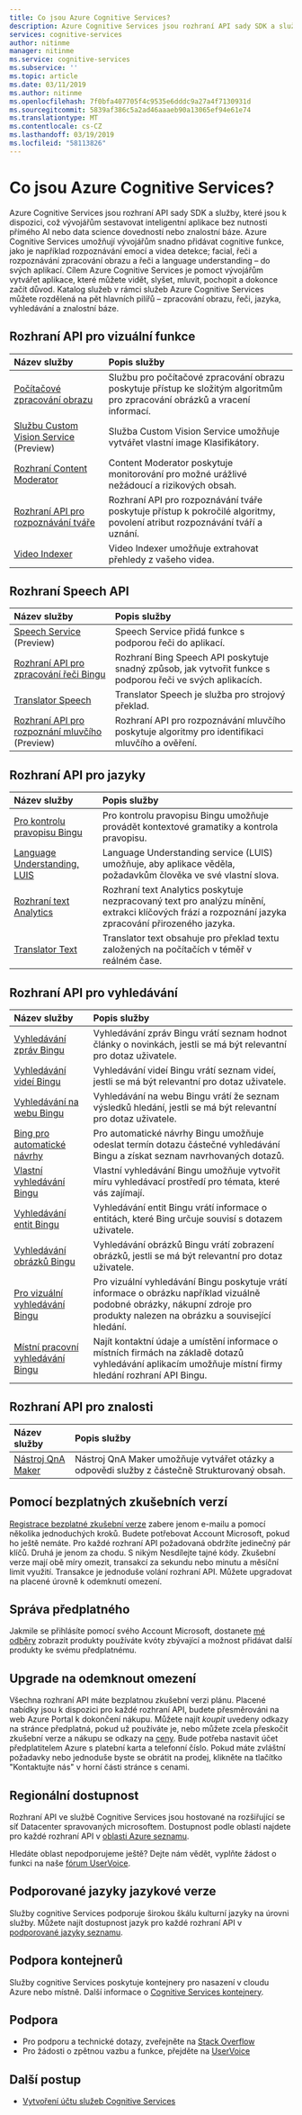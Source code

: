 ```yaml
---
title: Co jsou Azure Cognitive Services?
description: Azure Cognitive Services jsou rozhraní API sady SDK a služby, které můžete použít k sestavování inteligentních aplikací pomocí Microsoft Azure.
services: cognitive-services
author: nitinme
manager: nitinme
ms.service: cognitive-services
ms.subservice: ''
ms.topic: article
ms.date: 03/11/2019
ms.author: nitinme
ms.openlocfilehash: 7f0bfa407705f4c9535e6dddc9a27a4f7130931d
ms.sourcegitcommit: 5839af386c5a2ad46aaaeb90a13065ef94e61e74
ms.translationtype: MT
ms.contentlocale: cs-CZ
ms.lasthandoff: 03/19/2019
ms.locfileid: "58113826"
---
```

# <a name="what-are-azure-cognitive-services"></a>Co jsou Azure Cognitive Services?

Azure Cognitive Services jsou rozhraní API sady SDK a služby, které jsou k dispozici, což vývojářům sestavovat inteligentní aplikace bez nutnosti přímého AI nebo data science dovedností nebo znalostní báze. Azure Cognitive Services umožňují vývojářům snadno přidávat cognitive funkce, jako je například rozpoznávání emocí a videa detekce; facial, řeči a rozpoznávání zpracování obrazu a řeči a language understanding – do svých aplikací. Cílem Azure Cognitive Services je pomoct vývojářům vytvářet aplikace, které můžete vidět, slyšet, mluvit, pochopit a dokonce začít důvod. Katalog služeb v rámci služeb Azure Cognitive Services můžete rozdělená na pět hlavních pilířů – zpracování obrazu, řeči, jazyka, vyhledávání a znalostní báze.

## <a name="vision-apis"></a>Rozhraní API pro vizuální funkce

|Název služby|Popis služby|
|:-----------|:------------------|
|[Počítačové zpracování obrazu](https://docs.microsoft.com/azure/cognitive-services/computer-vision/ "pro počítačové zpracování obrazu")|Službu pro počítačové zpracování obrazu poskytuje přístup ke složitým algoritmům pro zpracování obrázků a vracení informací.|
|[Službu Custom Vision Service](https://docs.microsoft.com/azure/cognitive-services/Custom-Vision-Service/home "službu Custom Vision Service") (Preview)|Služba Custom Vision Service umožňuje vytvářet vlastní image Klasifikátory.|
|[Rozhraní Content Moderator](https://docs.microsoft.com/azure/cognitive-services/content-moderator/overview "Content Moderator")|Content Moderator poskytuje monitorování pro možné urážlivé nežádoucí a rizikových obsah.|
|[Rozhraní API pro rozpoznávání tváře](https://docs.microsoft.com/azure/cognitive-services/face/ "rozhraní API pro rozpoznávání tváře")|Rozhraní API pro rozpoznávání tváře poskytuje přístup k pokročilé algoritmy, povolení atribut rozpoznávání tváří a uznání.|
| [Video Indexer](https://docs.microsoft.com/azure/cognitive-services/video-indexer/video-indexer-overview "Video Indexer")|Video Indexer umožňuje extrahovat přehledy z vašeho videa.|

## <a name="speech-apis"></a>Rozhraní Speech API

|Název služby|Popis služby|
|:-----------|:------------------|
|[Speech Service](https://docs.microsoft.com/azure/cognitive-services/speech-service/ "Speech Service") (Preview)|Speech Service přidá funkce s podporou řeči do aplikací.|
|[Rozhraní API pro zpracování řeči Bingu](https://docs.microsoft.com/azure/cognitive-services/speech/home "rozhraní API pro zpracování řeči Bingu")|Rozhraní Bing Speech API poskytuje snadný způsob, jak vytvořit funkce s podporou řeči ve svých aplikacích.|
|[Translator Speech](https://docs.microsoft.com/azure/cognitive-services/translator-speech/ "Translator Speech")|Translator Speech je služba pro strojový překlad.|
|[Rozhraní API pro rozpoznání mluvčího](https://docs.microsoft.com/azure/cognitive-services/speaker-recognition/home "rozhraní API pro rozpoznání mluvčího") (Preview)|Rozhraní API pro rozpoznávání mluvčího poskytuje algoritmy pro identifikaci mluvčího a ověření.|

## <a name="language-apis"></a>Rozhraní API pro jazyky

|Název služby|Popis služby|
|:-----------|:------------------|
|[Pro kontrolu pravopisu Bingu](https://docs.microsoft.com/azure/cognitive-services/bing-spell-check/ "pro kontrolu pravopisu Bingu")|Pro kontrolu pravopisu Bingu umožňuje provádět kontextové gramatiky a kontrola pravopisu.|
|[Language Understanding, LUIS](https://docs.microsoft.com/azure/cognitive-services/luis/ "Language Understanding")|Language Understanding service (LUIS) umožňuje, aby aplikace věděla, požadavkům člověka ve své vlastní slova.|
|[Rozhraní text Analytics](https://docs.microsoft.com/azure/cognitive-services/text-analytics/ "pro analýzu textu")|Rozhraní text Analytics poskytuje nezpracovaný text pro analýzu mínění, extrakci klíčových frází a rozpoznání jazyka zpracování přirozeného jazyka.|
|[Translator Text](https://docs.microsoft.com/azure/cognitive-services/translator/ "Translator Text")|Translator text obsahuje pro překlad textu založených na počítačích v téměř v reálném čase.|

## <a name="search-apis"></a>Rozhraní API pro vyhledávání

|Název služby|Popis služby|
|:-----------|:------------------|
|[Vyhledávání zpráv Bingu](https://docs.microsoft.com/azure/cognitive-services/bing-news-search/ "Bingu pro vyhledávání zpráv")|Vyhledávání zpráv Bingu vrátí seznam hodnot články o novinkách, jestli se má být relevantní pro dotaz uživatele.|
|[Vyhledávání videí Bingu](https://docs.microsoft.com/azure/cognitive-services/Bing-Video-Search/ "Bingu pro vyhledávání videí")|Vyhledávání videí Bingu vrátí seznam videí, jestli se má být relevantní pro dotaz uživatele.|
|[Vyhledávání na webu Bingu](https://docs.microsoft.com/azure/cognitive-services/bing-web-search/ "vyhledávání na webu Bingu")|Vyhledávání na webu Bingu vrátí že seznam výsledků hledání, jestli se má být relevantní pro dotaz uživatele.|
|[Bing pro automatické návrhy](https://docs.microsoft.com/azure/cognitive-services/Bing-Autosuggest "Bing pro automatické návrhy")|Pro automatické návrhy Bingu umožňuje odeslat termín dotazu částečné vyhledávání Bingu a získat seznam navrhovaných dotazů.|
|[Vlastní vyhledávání Bingu](https://docs.microsoft.com/azure/cognitive-services/bing-custom-search "vlastní vyhledávání Bingu")|Vlastní vyhledávání Bingu umožňuje vytvořit míru vyhledávací prostředí pro témata, které vás zajímají.|
|[Vyhledávání entit Bingu](https://docs.microsoft.com/azure/cognitive-services/bing-entities-search/ "vyhledávání entit Bingu")|Vyhledávání entit Bingu vrátí informace o entitách, které Bing určuje souvisí s dotazem uživatele.|
|[Vyhledávání obrázků Bingu](https://docs.microsoft.com/azure/cognitive-services/bing-image-search "vyhledávání obrázků Bingu")|Vyhledávání obrázků Bingu vrátí zobrazení obrázků, jestli se má být relevantní pro dotaz uživatele.|
|[Pro vizuální vyhledávání Bingu](https://docs.microsoft.com/azure/cognitive-services/bing-visual-search "pro vizuální vyhledávání Bingu")|Pro vizuální vyhledávání Bingu poskytuje vrátí informace o obrázku například vizuálně podobné obrázky, nákupní zdroje pro produkty nalezen na obrázku a související hledání.|
|[Místní pracovní vyhledávání Bingu](https://docs.microsoft.com/azure/cognitive-services/bing-local-business-search/ "místní pracovní vyhledávání Bingu")| Najít kontaktní údaje a umístění informace o místních firmách na základě dotazů vyhledávání aplikacím umožňuje místní firmy hledání rozhraní API Bingu.|

## <a name="knowledge-apis"></a>Rozhraní API pro znalosti

|Název služby|Popis služby|
|:-----------|:------------------|
|[Nástroj QnA Maker](https://docs.microsoft.com/azure/cognitive-services/qnamaker/index "QnA Maker")|Nástroj QnA Maker umožňuje vytvářet otázky a odpovědi služby z částečně Strukturovaný obsah.|

## <a name="use-free-trials"></a>Pomocí bezplatných zkušebních verzí

[Registrace bezplatné zkušební verze](https://azure.microsoft.com/try/cognitive-services/ "poskytovateli pomáhají") zabere jenom e-mailu a pomocí několika jednoduchých kroků. Budete potřebovat Account Microsoft, pokud ho ještě nemáte. Pro každé rozhraní API požadovaná obdržíte jedinečný pár klíčů. Druhá je jenom za chodu. S nikým Nesdílejte tajné kódy. Zkušební verze mají obě míry omezit, transakcí za sekundu nebo minutu a měsíční limit využití. Transakce je jednoduše volání rozhraní API. Můžete upgradovat na placené úrovně k odemknutí omezení.

## <a name="subscription-management"></a>Správa předplatného

Jakmile se přihlásíte pomocí svého Account Microsoft, dostanete [mé odběry](https://www.microsoft.com/cognitive-services/en-us/subscriptions "Moje předplatné") zobrazit produkty používáte kvóty zbývající a možnost přidávat další produkty ke svému předplatnému.

## <a name="upgrade-to-unlock-limits"></a>Upgrade na odemknout omezení

Všechna rozhraní API máte bezplatnou zkušební verzi plánu.  Placené nabídky jsou k dispozici pro každé rozhraní API, budete přesměrováni na web Azure Portal k dokončení nákupu.  Můžete najít *koupit* uvedeny odkazy na stránce předplatná, pokud už používáte je, nebo můžete zcela přeskočit zkušební verze a nákupu se odkazy na [ceny](https://www.microsoft.com/cognitive-services/en-us/pricing "ceny").  Bude potřeba nastavit účet předplatitelem Azure s platební karta a telefonní číslo. Pokud máte zvláštní požadavky nebo jednoduše byste se obrátit na prodej, klikněte na tlačítko "Kontaktujte nás" v horní části stránce s cenami.

## <a name="regional-availability"></a>Regionální dostupnost

Rozhraní API ve službě Cognitive Services jsou hostované na rozšiřující se síť Datacenter spravovaných microsoftem. Dostupnost podle oblastí najdete pro každé rozhraní API v [oblasti Azure seznamu](https://azure.microsoft.com/regions).

Hledáte oblast nepodporujeme ještě? Dejte nám vědět, vyplňte žádost o funkci na naše [fórum UserVoice](https://cognitive.uservoice.com/).

## <a name="supported-cultural-languages"></a>Podporované jazyky jazykové verze

 Služby cognitive Services podporuje širokou škálu kulturní jazyky na úrovni služby. Můžete najít dostupnost jazyk pro každé rozhraní API v [podporované jazyky seznamu](language-support.md).

## <a name="container-support"></a>Podpora kontejnerů

 Služby cognitive Services poskytuje kontejnery pro nasazení v cloudu Azure nebo místně. Další informace o [Cognitive Services kontejnery](cognitive-services-container-support.md).

## <a name="support"></a>Podpora

* Pro podporu a technické dotazy, zveřejněte na [Stack Overflow](https://stackoverflow.com/questions/tagged/microsoft-cognitive)
* Pro žádosti o zpětnou vazbu a funkce, přejděte na [UserVoice](https://cognitive.uservoice.com/)

## <a name="next-steps"></a>Další postup

* [Vytvoření účtu služeb Cognitive Services](cognitive-services-apis-create-account.md)
